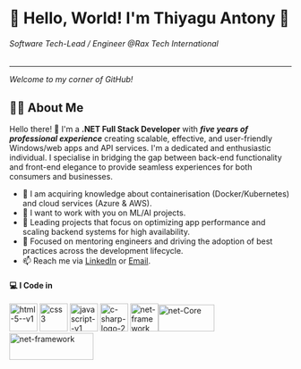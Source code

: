 # 🌟 Hello, World! I'm Thiyagu Antony 🌟
###### Software Tech-Lead / Engineer @Rax Tech International
---
*Welcome to my corner of GitHub!*

## 👨‍💻 About Me 
Hello there! 👋 I'm a **.NET Full Stack Developer** with ***five years of professional experience*** creating scalable, effective, and user-friendly Windows/web apps and API services. I'm a dedicated and enthusiastic individual. I specialise in bridging the gap between back-end functionality and front-end elegance to provide seamless experiences for both consumers and businesses.

- 🌱 I am acquiring knowledge about containerisation (Docker/Kubernetes) and cloud services (Azure & AWS).
- 👯 I want to work with you on ML/AI projects.
- 🔭 Leading projects that focus on optimizing app performance and scaling backend systems for high availability.
- 💼 Focused on mentoring engineers and driving the adoption of best practices across the development lifecycle.
- 📫 Reach me via [LinkedIn](https://www.linkedin.com/in/thiyagu-antony/) or [Email](antonythiyagu29@gmail.com).

#### 💻 I Code in
<img width="50" height="50" src="https://img.icons8.com/color/48/html-5--v1.png" alt="html-5--v1"/>
<img width="50" height="50" src="https://img.icons8.com/fluency/48/css3.png" alt="css3"/> 
<img width="50" height="50" src="https://img.icons8.com/color/48/000000/javascript.png" alt="javascript--v1"/>
<img width="50" height="50" src="https://icons-for-free.com/iff/png/256/csharp+plain-1324760527445397616.png" alt="c-sharp-logo-2"/>
<img width="50" height="50" src="https://logos-world.net/wp-content/uploads/2022/01/NET-Framework-Symbol.png" alt="net-framework"/><img width="100" height="48" src="https://img.icons8.com/fluency/48/net-framework.png" alt="net-Core"/>
<img width="150" height="48" src="https://aspfree.com/wp-content/uploads/2023/01/ASP.NET-MVC.jpg" alt="net-framework"/>
